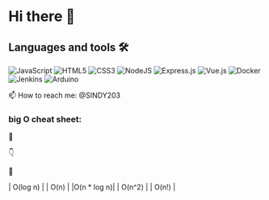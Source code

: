 # Hi there 👋

## Languages and tools 🛠
![JavaScript](https://img.shields.io/badge/javascript%20-%23323330.svg?&style=for-the-badge&logo=javascript&logoColor=%23F7DF1E)
![HTML5](https://img.shields.io/badge/html5%20-%23E34F26.svg?&style=for-the-badge&logo=html5&logoColor=white)
![CSS3](https://img.shields.io/badge/css3%20-%231572B6.svg?&style=for-the-badge&logo=css3&logoColor=white)
![NodeJS](https://img.shields.io/badge/node.js%20-%2343853D.svg?&style=for-the-badge&logo=node.js&logoColor=white)
![Express.js](https://img.shields.io/badge/express.js%20-%23404d59.svg?&style=for-the-badge)
![Vue.js](https://img.shields.io/badge/vuejs%20-%2335495e.svg?&style=for-the-badge&logo=vue.js&logoColor=%234FC08D)
![Docker](https://img.shields.io/badge/docker%20-%230db7ed.svg?&style=for-the-badge&logo=docker&logoColor=white)
![Jenkins](https://img.shields.io/badge/-Jenkins-D24939?style=for-the-badge&logo=Jenkins&logoColor=white)
![Arduino](https://img.shields.io/badge/-Arduino-00979D?style=for-the-badge&logo=Arduino&logoColor=white)


📫 How to reach me: @SINDY203

### big O cheat sheet:
🚀 

👇

🐌

|  O(log n)  |
|  O(n)      |
|O(n * log n)|
| O(n^2)     |
| O(n!)      |




